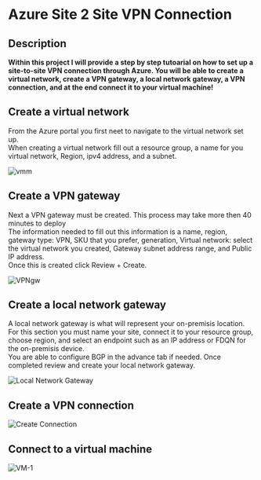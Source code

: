 <h1>Azure Site 2 Site VPN Connection</h1>

<h2>Description</h2> 

<b>Within this project I will provide a step by step tutoarial on how to set up a site-to-site VPN connection through Azure. You will be able to create a virtual network, create a VPN gateway, a local network gateway, a VPN connection, and at the end connect it to your virtual machine! </b>


<h2>Create a virtual network</h2>
<p> From the Azure portal you first neet to navigate to the virtual network set up. <br>When creating a virtual network fill out a resource group, a name for you virtual network, Region, ipv4 address, and a subnet.</p>

![vmm](https://github.com/Bamlak11/Azure-Site2Site-VPN-Connection/assets/77420100/eb54e256-bb64-4cf4-9797-cd2ade330473)





<h2>Create a VPN gateway</h2>
<p>Next a VPN gateway must be created. This process may take more then 40 minutes to deploy<br> The information needed to fill out this information is a name, region, gateway type: VPN, SKU that you prefer, generation, Virtual network: select the virtual network you created, Gateway subnet address range, and Public IP address.<br> Once this is created click Review + Create.</p>

![VPNgw](https://github.com/Bamlak11/Azure-Site2Site-VPN-Connection/assets/77420100/3b0258ff-480d-4389-a362-cb320844c2cb)



<h2>Create a local network gateway</h2>
<p>A local network gateway is what will represent your on-premisis location.<br> For this section you must name your site, connect it to your resource group, choose region, and select an endpoint such as an IP address or FDQN for the on-premisis device. <br> You are able to configure BGP in the advance tab if needed. Once completed review and create your local network gateway. </p>

![Local Network Gateway](https://github.com/Bamlak11/Azure-Site2Site-VPN-Connection/assets/77420100/835a83b9-101e-4fa5-851a-fe73c214f6f5)


<h2>Create a VPN connection</h2>
<p></p>

![Create Connection](https://github.com/Bamlak11/Azure-Site2Site-VPN-Connection/assets/77420100/64cdd6da-1e0e-45e0-b130-07affc1a0a95)


<h2>Connect to a virtual machine</h2>
<p></p>

![VM-1](https://github.com/Bamlak11/Azure-Site2Site-VPN-Connection/assets/77420100/3d946802-25cf-4e7f-b479-e8544424309c)



